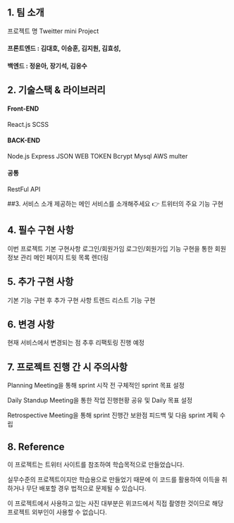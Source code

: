 ## 1. 팀 소개
프로젝트 명
Tweitter mini Project

#### 프론트엔드 : 김대호, 이승훈, 김지원, 김효성, 
#### 백엔드 : 정윤아, 장기석, 김응수

## 2. 기술스택 & 라이브러리
#### Front-END
React.js
SCSS
#### BACK-END
Node.js
Express
JSON WEB TOKEN
Bcrypt
Mysql
AWS
multer
#### 공통
RestFul API

##3. 서비스 소개
제공하는 메인 서비스를 소개해주세요
👉 트위터의 주요 기능 구현

## 4. 필수 구현 사항
이번 프로젝트 기본 구현사항
로그인/회원가임
로그인/회원가입 기능 구현을 통한 회원정보 관리
메인 페이지
트윗 목록 렌더링

## 5. 추가 구현 사항
기본 기능 구현 후 추가 구현 사항
트렌드 리스트 기능 구현
## 6. 변경 사항
현재 서비스에서 변경되는 점
추후 리팩토링 진행 예정
## 7. 프로젝트 진행 간 시 주의사항
Planning Meeting을 통해 sprint 시작 전 구체적인 sprint 목표 설정

Daily Standup Meeting을 통한 작업 진행현황 공유 및 Daily 목표 설정

Retrospective Meeting을 통해 sprint 진행간 보완점 피드백 및 다음 sprint 계획 수립

## 8. Reference
이 프로젝트는 트위터 사이트를 참조하여 학습목적으로 만들었습니다.

실무수준의 프로젝트이지만 학습용으로 만들었기 때문에 이 코드를 활용하여 이득을 취하거나 무단 배포할 경우 법적으로 문제될 수 있습니다.

이 프로젝트에서 사용하고 있는 사진 대부분은 위코드에서 직접 촬영한 것이므로 해당 프로젝트 외부인이 사용할 수 없습니다.
